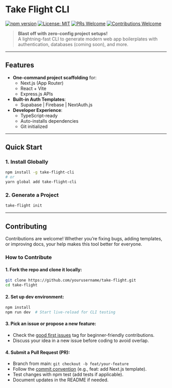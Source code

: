# Take Flight CLI

[![npm version](https://img.shields.io/npm/v/take-flight-cli.svg?color=blue)](https://www.npmjs.com/package/take-flight-cli)
[![License: MIT](https://img.shields.io/badge/License-MIT-yellow.svg)](https://opensource.org/licenses/MIT)
[![PRs Welcome](https://img.shields.io/badge/PRs-welcome-brightgreen.svg)](https://github.com/yourusername/take-flight/pulls)
[![Contributions Welcome](https://img.shields.io/badge/contributions-welcome-brightgreen.svg)](https://github.com/yourusername/take-flight/issues)

> **Blast off with zero-config project setups!**  
> A lightning-fast CLI to generate modern web app boilerplates with authentication, databases (coming soon), and more.

---

## Features 

- **One-command project scaffolding** for:
  - Next.js (App Router)
  - React + Vite
  - Express.js APIs
- **Built-in Auth Templates**:
  - Supabase | Firebase | NextAuth.js
- **Developer Experience**:
  - TypeScript-ready 
  - Auto-installs dependencies 
  - Git initialized 

---

## Quick Start

### 1. Install Globally
```bash
npm install -g take-flight-cli
# or
yarn global add take-flight-cli
```

### 2. Generate a Project
```bash
take-flight init
```
---

## Contributing
Contributions are welcome! Whether you’re fixing bugs, adding templates, or improving docs, your help makes this tool better for everyone.

### How to Contribute
#### 1. Fork the repo and clone it locally:

```bash
git clone https://github.com/yourusername/take-flight.git
cd take-flight
```

#### 2. Set up dev environment:

```bash
npm install
npm run dev  # Start live-reload for CLI testing
```

#### 3. Pick an issue or propose a new feature:
- Check the [good first issues](https://github.com/topics/good-first-issue) tag for beginner-friendly contributions.
- Discuss your idea in a new issue before coding to avoid overlap.

#### 4. Submit a Pull Request (PR):
- Branch from main: ``` git checkout -b feat/your-feature ```
- Follow the [commit convention](https://www.conventionalcommits.org/en/v1.0.0/) (e.g., feat: add Next.js template).
- Test changes with npm test (add tests if applicable).
- Document updates in the README if needed.

